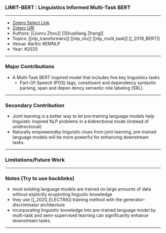 ### LIMIT-BERT : Linguistics Informed Multi-Task BERT
---
- [Zotero Select Link](zotero://select/groups/2480461/items/6MMBEKT9)
- [Zotero URI](https://www.zotero.org/groups/2480461/items/6MMBEKT9)
- Authors: [[Junru Zhou]] [[Shuailiang Zhang]]
- Topics: [[nlp_transformers]] [[nlp_nlu]] [[nlp_multi_task]] [[_2019_BERT]]
- Venue: #arXiv #EMNLP 
- Year: #2020
---
### Major Contributions
- A Multi-Task BERT inspired model that includes five key linguistics tasks
	- Part-Of-Speech (POS) tags, constituent and dependency syntactic parsing, span and depen dency semantic role labeling (SRL).
---
### Secondary Contribution
- Joint learning is a better way to let pre-training language models help linguistic inspired NLP problems in a bidirectional mode (instead of unidirectional)
- Naturally empoweredby linguistic clues from joint learning, pre-trained language models will be more powerful for enhancing downstream tasks.
---
### Limitations/Future Work
---
### Notes (Try to use backlinks)
- most existing language models are trained on large amounts of data without explicitly ecxploiting lingustic knowledge
- they use [[_2020_ELECTRA]] training method with the generator-discriminator architecture
- incorporating linguistic knowledge into pre-trained language model by multi-task and semi-supervised learning can significantly enhance downstream tasks.
---
